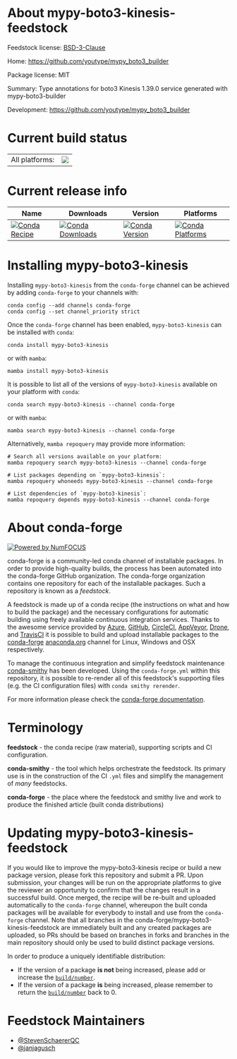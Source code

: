 About mypy-boto3-kinesis-feedstock
==================================

Feedstock license: [BSD-3-Clause](https://github.com/conda-forge/mypy-boto3-kinesis-feedstock/blob/main/LICENSE.txt)

Home: https://github.com/youtype/mypy_boto3_builder

Package license: MIT

Summary: Type annotations for boto3 Kinesis 1.39.0 service generated with mypy-boto3-builder

Development: https://github.com/youtype/mypy_boto3_builder

Current build status
====================


<table><tr><td>All platforms:</td>
    <td>
      <a href="https://dev.azure.com/conda-forge/feedstock-builds/_build/latest?definitionId=25061&branchName=main">
        <img src="https://dev.azure.com/conda-forge/feedstock-builds/_apis/build/status/mypy-boto3-kinesis-feedstock?branchName=main">
      </a>
    </td>
  </tr>
</table>

Current release info
====================

| Name | Downloads | Version | Platforms |
| --- | --- | --- | --- |
| [![Conda Recipe](https://img.shields.io/badge/recipe-mypy--boto3--kinesis-green.svg)](https://anaconda.org/conda-forge/mypy-boto3-kinesis) | [![Conda Downloads](https://img.shields.io/conda/dn/conda-forge/mypy-boto3-kinesis.svg)](https://anaconda.org/conda-forge/mypy-boto3-kinesis) | [![Conda Version](https://img.shields.io/conda/vn/conda-forge/mypy-boto3-kinesis.svg)](https://anaconda.org/conda-forge/mypy-boto3-kinesis) | [![Conda Platforms](https://img.shields.io/conda/pn/conda-forge/mypy-boto3-kinesis.svg)](https://anaconda.org/conda-forge/mypy-boto3-kinesis) |

Installing mypy-boto3-kinesis
=============================

Installing `mypy-boto3-kinesis` from the `conda-forge` channel can be achieved by adding `conda-forge` to your channels with:

```
conda config --add channels conda-forge
conda config --set channel_priority strict
```

Once the `conda-forge` channel has been enabled, `mypy-boto3-kinesis` can be installed with `conda`:

```
conda install mypy-boto3-kinesis
```

or with `mamba`:

```
mamba install mypy-boto3-kinesis
```

It is possible to list all of the versions of `mypy-boto3-kinesis` available on your platform with `conda`:

```
conda search mypy-boto3-kinesis --channel conda-forge
```

or with `mamba`:

```
mamba search mypy-boto3-kinesis --channel conda-forge
```

Alternatively, `mamba repoquery` may provide more information:

```
# Search all versions available on your platform:
mamba repoquery search mypy-boto3-kinesis --channel conda-forge

# List packages depending on `mypy-boto3-kinesis`:
mamba repoquery whoneeds mypy-boto3-kinesis --channel conda-forge

# List dependencies of `mypy-boto3-kinesis`:
mamba repoquery depends mypy-boto3-kinesis --channel conda-forge
```


About conda-forge
=================

[![Powered by
NumFOCUS](https://img.shields.io/badge/powered%20by-NumFOCUS-orange.svg?style=flat&colorA=E1523D&colorB=007D8A)](https://numfocus.org)

conda-forge is a community-led conda channel of installable packages.
In order to provide high-quality builds, the process has been automated into the
conda-forge GitHub organization. The conda-forge organization contains one repository
for each of the installable packages. Such a repository is known as a *feedstock*.

A feedstock is made up of a conda recipe (the instructions on what and how to build
the package) and the necessary configurations for automatic building using freely
available continuous integration services. Thanks to the awesome service provided by
[Azure](https://azure.microsoft.com/en-us/services/devops/), [GitHub](https://github.com/),
[CircleCI](https://circleci.com/), [AppVeyor](https://www.appveyor.com/),
[Drone](https://cloud.drone.io/welcome), and [TravisCI](https://travis-ci.com/)
it is possible to build and upload installable packages to the
[conda-forge](https://anaconda.org/conda-forge) [anaconda.org](https://anaconda.org/)
channel for Linux, Windows and OSX respectively.

To manage the continuous integration and simplify feedstock maintenance
[conda-smithy](https://github.com/conda-forge/conda-smithy) has been developed.
Using the ``conda-forge.yml`` within this repository, it is possible to re-render all of
this feedstock's supporting files (e.g. the CI configuration files) with ``conda smithy rerender``.

For more information please check the [conda-forge documentation](https://conda-forge.org/docs/).

Terminology
===========

**feedstock** - the conda recipe (raw material), supporting scripts and CI configuration.

**conda-smithy** - the tool which helps orchestrate the feedstock.
                   Its primary use is in the construction of the CI ``.yml`` files
                   and simplify the management of *many* feedstocks.

**conda-forge** - the place where the feedstock and smithy live and work to
                  produce the finished article (built conda distributions)


Updating mypy-boto3-kinesis-feedstock
=====================================

If you would like to improve the mypy-boto3-kinesis recipe or build a new
package version, please fork this repository and submit a PR. Upon submission,
your changes will be run on the appropriate platforms to give the reviewer an
opportunity to confirm that the changes result in a successful build. Once
merged, the recipe will be re-built and uploaded automatically to the
`conda-forge` channel, whereupon the built conda packages will be available for
everybody to install and use from the `conda-forge` channel.
Note that all branches in the conda-forge/mypy-boto3-kinesis-feedstock are
immediately built and any created packages are uploaded, so PRs should be based
on branches in forks and branches in the main repository should only be used to
build distinct package versions.

In order to produce a uniquely identifiable distribution:
 * If the version of a package **is not** being increased, please add or increase
   the [``build/number``](https://docs.conda.io/projects/conda-build/en/latest/resources/define-metadata.html#build-number-and-string).
 * If the version of a package **is** being increased, please remember to return
   the [``build/number``](https://docs.conda.io/projects/conda-build/en/latest/resources/define-metadata.html#build-number-and-string)
   back to 0.

Feedstock Maintainers
=====================

* [@StevenSchaererQC](https://github.com/StevenSchaererQC/)
* [@janjagusch](https://github.com/janjagusch/)

